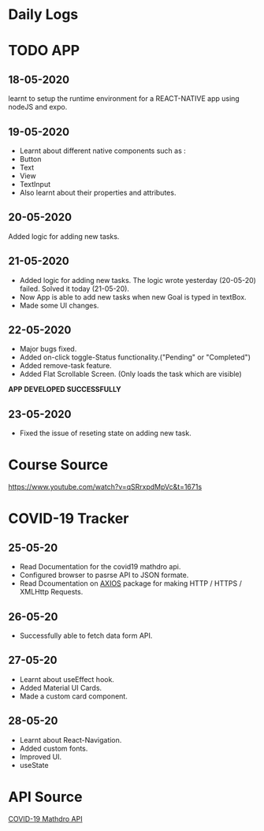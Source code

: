 # Daily Logs

# TODO APP

## 18-05-2020

learnt to setup the runtime environment for a REACT-NATIVE app using nodeJS and expo.

## 19-05-2020

- Learnt about different native components such as :
- Button
- Text
- View
- TextInput
- Also learnt about their properties and attributes.

## 20-05-2020

Added logic for adding new tasks.

## 21-05-2020

- Added logic for adding new tasks. The logic wrote yesterday (20-05-20) failed. Solved it today (21-05-20).
- Now App is able to add new tasks when new Goal is typed in textBox.
- Made some UI changes.

## 22-05-2020

- Major bugs fixed.
- Added on-click toggle-Status functionality.("Pending" or "Completed")
- Added remove-task feature.
- Added Flat Scrollable Screen. (Only loads the task which are visible)

<b>APP DEVELOPED SUCCESSFULLY</b> <br>

## 23-05-2020

- Fixed the issue of reseting state on adding new task.

# Course Source

https://www.youtube.com/watch?v=qSRrxpdMpVc&t=1671s

# COVID-19 Tracker

## 25-05-20

- Read Documentation for the covid19 mathdro api.
- Configured browser to pasrse API to JSON formate.
- Read Dcoumentation on <a href="https://www.npmjs.com/package/react-native-axios">AXIOS</a> package for making HTTP / HTTPS / XMLHttp Requests.

## 26-05-20

- Successfully able to fetch data form API.

## 27-05-20

- Learnt about useEffect hook.
- Added Material UI Cards.
- Made a custom card component.

## 28-05-20

- Learnt about React-Navigation.
- Added custom fonts.
- Improved UI.
- useState

# API Source

<a href="https://covid19.mathdro.id/api">COVID-19 Mathdro API</a>
